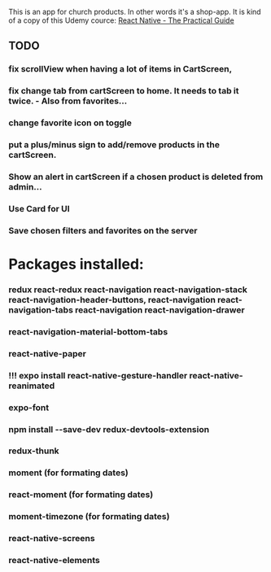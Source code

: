 This is an app for church products. In other words it's a shop-app. It is kind of a copy of this Udemy cource: 
[React Native - The Practical Guide](https://www.udemy.com/react-native-the-practical-guide/)


## TODO
### fix scrollView when having a lot of items in CartScreen,
### fix change tab from cartScreen to home. It needs to tab it twice. - Also from favorites...
### change favorite icon on toggle
### put a plus/minus sign to add/remove products in the cartScreen.
### Show an alert in cartScreen if a chosen product is deleted from admin...
### Use Card for UI
### Save chosen filters and favorites on the server

# Packages installed:
### redux react-redux react-navigation react-navigation-stack react-navigation-header-buttons, react-navigation react-navigation-tabs react-navigation react-navigation-drawer 
### react-navigation-material-bottom-tabs 
### react-native-paper
### !!! expo install react-native-gesture-handler react-native-reanimated
### expo-font
### npm install --save-dev redux-devtools-extension 
### redux-thunk
### moment (for formating dates)
### react-moment (for formating dates)
### moment-timezone (for formating dates)
### react-native-screens
### react-native-elements
